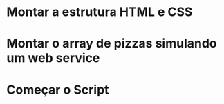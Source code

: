 # Montar a estrutura HTML e CSS
# Montar o array de pizzas simulando um web service
# Começar o Script
    